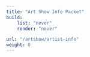 ```yaml
---
title: "Art Show Info Packet"
build:
    list: "never"
    render: "never"

url: "/artshow/artist-info"
weight: 0
---
```

